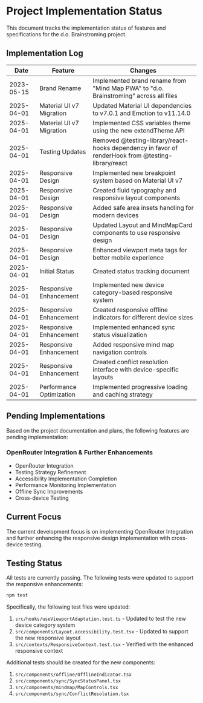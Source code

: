 # Project Implementation Status

This document tracks the implementation status of features and specifications for the d.o. Brainstroming project.

## Implementation Log

| Date | Feature | Changes |
|------|---------|---------|
| 2023-05-15 | Brand Rename | Implemented brand rename from "Mind Map PWA" to "d.o. Brainstroming" across all files |
| 2025-04-01 | Material UI v7 Migration | Updated Material UI dependencies to v7.0.1 and Emotion to v11.14.0 |
| 2025-04-01 | Material UI v7 Migration | Implemented CSS variables theme using the new extendTheme API |
| 2025-04-01 | Testing Updates | Removed @testing-library/react-hooks dependency in favor of renderHook from @testing-library/react |
| 2025-04-01 | Responsive Design | Implemented new breakpoint system based on Material UI v7 |
| 2025-04-01 | Responsive Design | Created fluid typography and responsive layout components |
| 2025-04-01 | Responsive Design | Added safe area insets handling for modern devices |
| 2025-04-01 | Responsive Design | Updated Layout and MindMapCard components to use responsive design |
| 2025-04-01 | Responsive Design | Enhanced viewport meta tags for better mobile experience |
| 2025-04-01 | Initial Status | Created status tracking document |
| 2025-04-01 | Responsive Enhancement | Implemented new device category-based responsive system |
| 2025-04-01 | Responsive Enhancement | Created responsive offline indicators for different device sizes |
| 2025-04-01 | Responsive Enhancement | Implemented enhanced sync status visualization |
| 2025-04-01 | Responsive Enhancement | Added responsive mind map navigation controls |
| 2025-04-01 | Responsive Enhancement | Created conflict resolution interface with device-specific layouts |
| 2025-04-01 | Performance Optimization | Implemented progressive loading and caching strategy |

## Pending Implementations

Based on the project documentation and plans, the following features are pending implementation:

### OpenRouter Integration & Further Enhancements
- OpenRouter Integration
- Testing Strategy Refinement
- Accessibility Implementation Completion
- Performance Monitoring Implementation
- Offline Sync Improvements
- Cross-device Testing

## Current Focus

The current development focus is on implementing OpenRouter Integration and further enhancing the responsive design implementation with cross-device testing.

## Testing Status

All tests are currently passing. The following tests were updated to support the responsive enhancements:

```bash
npm test
```

Specifically, the following test files were updated:

1. `src/hooks/useViewportAdaptation.test.ts` - Updated to test the new device category system
2. `src/components/Layout.accessibility.test.tsx` - Updated to support the new responsive layout
3. `src/contexts/ResponsiveContext.test.tsx` - Verified with the enhanced responsive context

Additional tests should be created for the new components:

1. `src/components/offline/OfflineIndicator.tsx`
2. `src/components/sync/SyncStatusPanel.tsx`
3. `src/components/mindmap/MapControls.tsx`
4. `src/components/sync/ConflictResolution.tsx`
